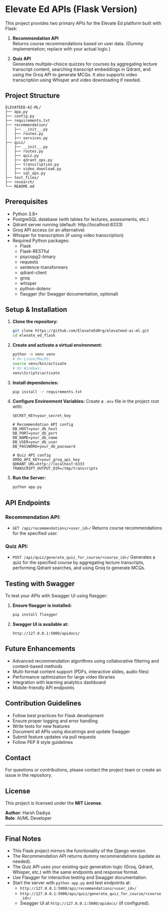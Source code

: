 # Elevate Ed APIs (Flask Version)

This project provides two primary APIs for the Elevate Ed platform built with Flask:

1. **Recommendation API**  
   Returns course recommendations based on user data. (Dummy implementation; replace with your actual logic.)

2. **Quiz API**  
   Generates multiple-choice quizzes for courses by aggregating lecture transcript content, searching transcript embeddings in Qdrant, and using the Groq API to generate MCQs. It also supports video transcription using Whisper and video downloading if needed.

## Project Structure

```
ELEVATEED-AI-ML/
├── app.py
├── config.py
├── requirements.txt
├── recommendation/
│   ├── __init__.py
│   ├── routes.py
│   ├── services.py
├── quiz/
│   ├── __init__.py
│   ├── routes.py
│   ├── quiz.py
│   ├── qdrant_ops.py
│   ├── transcription.py
│   ├── video_download.py
│   ├── sql_ops.py
├── test_files/
├── research/
└── README.md
```

## Prerequisites

- Python 3.8+
- PostgreSQL database (with tables for lectures, assessments, etc.)
- Qdrant server running (default: http://localhost:6333)
- Groq API access (or an alternative)
- Whisper for transcription (if using video transcription)
- Required Python packages:
  - Flask
  - Flask-RESTful
  - psycopg2-binary
  - requests
  - sentence-transformers
  - qdrant-client
  - groq
  - whisper
  - python-dotenv
  - flasgger (for Swagger documentation, optional)

## Setup & Installation

1. **Clone the repository:**
   ```bash
   git clone https://github.com/ElevateEdOrg/elevateed-ai-ml.git
   cd elevate_ed_flask
   ```

2. **Create and activate a virtual environment:**
   ```bash
   python -m venv venv
   # On Linux/MacOS:
   source venv/bin/activate
   # On Windows:
   venv\Scripts\activate
   ```

3. **Install dependencies:**
   ```bash
   pip install -r requirements.txt
   ```

4. **Configure Environment Variables:** Create a `.env` file in the project root with:
   ```env
   SECRET_KEY=your_secret_key

   # Recommendation API config
   DB_HOST=your_db_host
   DB_PORT=your_db_port
   DB_NAME=your_db_name
   DB_USER=your_db_user
   DB_PASSWORD=your_db_password

   # Quiz API config
   GROQ_API_KEY=your_groq_api_key
   QDRANT_URL=http://localhost:6333
   TRANSCRIPT_OUTPUT_DIR=/tmp/transcripts
   ```

5. **Run the Server:**
   ```bash
   python app.py
   ```

## API Endpoints

### Recommendation API:
- `GET /api/recommendations/<user_id>/`
  Returns course recommendations for the specified user.

### Quiz API:
- `POST /api/quiz/generate_quiz_for_course/<course_id>/`
  Generates a quiz for the specified course by aggregating lecture transcripts, performing Qdrant searches, and using Groq to generate MCQs.

## Testing with Swagger

To test your APIs with Swagger UI using flasgger:

1. **Ensure flasgger is installed:**
   ```bash
   pip install flasgger
   ```

2. **Swagger UI is available at:**
   ```
   http://127.0.0.1:5000/apidocs/
   ```

## Future Enhancements

* Advanced recommendation algorithms using collaborative filtering and content-based methods
* Multi-format content support (PDFs, interactive slides, audio files)
* Performance optimization for large video libraries
* Integration with learning analytics dashboard
* Mobile-friendly API endpoints

## Contribution Guidelines

* Follow best practices for Flask development
* Ensure proper logging and error handling
* Write tests for new features
* Document all APIs using docstrings and update Swagger
* Submit feature updates via pull requests
* Follow PEP 8 style guidelines

## Contact

For questions or contributions, please contact the project team or create an issue in the repository.

## License

This project is licensed under the **MIT License**.

**Author**: Harsh Dadiya  
**Role**: AI/ML Developer

---

## Final Notes

- This Flask project mirrors the functionality of the Django version.
- The Recommendation API returns dummy recommendations (update as needed).
- The Quiz API uses your existing quiz generation logic (Groq, Qdrant, Whisper, etc.) with the same endpoints and response format.
- Use Flasgger for interactive testing and Swagger documentation.
- Start the server with `python app.py` and test endpoints at:
  - `http://127.0.0.1:5000/api/recommendations/<user_id>/`
  - `http://127.0.0.1:5000/api/quiz/generate_quiz_for_course/<course_id>/`
  - Swagger UI at `http://127.0.0.1:5000/apidocs/` (if configured).

